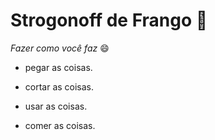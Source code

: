 # Strogonoff de Frango :chicken:

*Fazer como você faz* :smile:

- pegar as coisas.

- cortar as coisas.

- usar as coisas.
- comer as coisas.